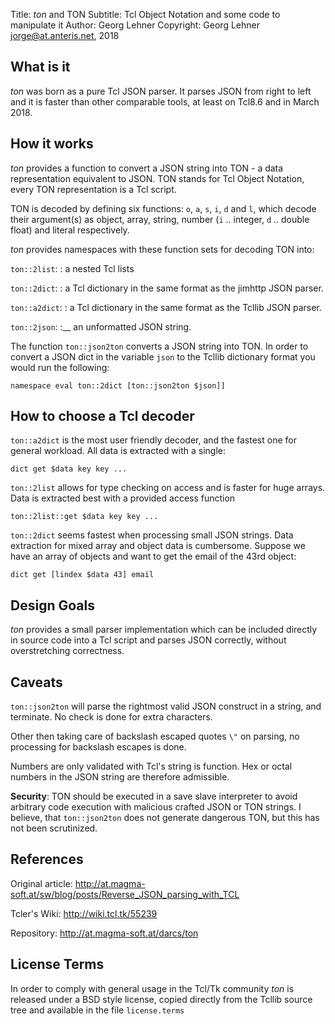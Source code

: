 Title:		*ton* and TON
Subtitle:   Tcl Object Notation and some code to manipulate it
Author:		Georg Lehner
Copyright:	Georg Lehner <jorge@at.anteris.net>, 2018


What is it
----------

*ton* was born as a pure Tcl JSON parser. It parses JSON from right to
left and it is faster than other comparable tools, at least on Tcl8.6
and in March 2018.


How it works
------------

*ton* provides a function to convert a JSON string into TON - a data
representation equivalent to JSON.  TON stands for Tcl Object
Notation, every TON representation is a Tcl script.

TON is decoded by defining six functions: `o`, `a`, `s`, `i`, `d` and
`l`, which decode their argument(s) as object, array, string, number
(`i` .. integer, `d` .. double float)  and literal respectively.

*ton* provides namespaces with these function sets for decoding TON into:

`ton::2list`:
:    a nested Tcl lists

`ton::2dict`:
:    a Tcl dictionary in the same format as the jimhttp JSON parser.

`ton::a2dict`:
:    a Tcl dictionary in the same format as the Tcllib JSON parser.

`ton::2json`:
:__  an unformatted JSON string.

The function `ton::json2ton` converts a JSON string into TON. In order
to convert a JSON dict in the variable `json` to the Tcllib dictionary
format you would run the following:

	namespace eval ton::2dict [ton::json2ton $json]]


How to choose a Tcl decoder
---------------------------

`ton::a2dict` is the most user friendly decoder, and the fastest one
for general workload.  All data is extracted with a single:

	dict get $data key key ...


`ton::2list` allows for type checking on access and is faster for huge
arrays.  Data is extracted best with a provided access function

	ton::2list::get $data key key ...


`ton::2dict` seems fastest when processing small JSON strings.  Data
extraction for mixed array and object data is cumbersome.  Suppose we
have an array of objects and want to get the email of the 43rd object:

	dict get [lindex $data 43] email


Design Goals
------------

*ton* provides a small parser implementation which can be included
directly in source code into a Tcl script and parses JSON correctly,
without overstretching correctness.


Caveats
-------

`ton::json2ton` will parse the rightmost valid JSON construct in a
string, and terminate. No check is done for extra characters.

Other then taking care of backslash escaped quotes `\"` on parsing, no
processing for backslash escapes is done.

Numbers are only validated with Tcl's string is function. Hex or octal
numbers in the JSON string are therefore admissible.

**Security**: TON should be executed in a save slave interpreter to
avoid arbitrary code execution with malicious crafted JSON or TON
strings. I believe, that `ton::json2ton` does not generate dangerous
TON, but this has not been scrutinized.


References
----------

Original article:
http://at.magma-soft.at/sw/blog/posts/Reverse_JSON_parsing_with_TCL

Tcler's Wiki: http://wiki.tcl.tk/55239

Repository: http://at.magma-soft.at/darcs/ton


License Terms
-------------

In order to comply with general usage in the Tcl/Tk community *ton* is
released under a BSD style license, copied directly from the Tcllib
source tree and available in the file `license.terms`

